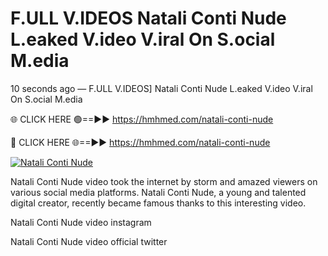 # F.ULL V.IDEOS Natali Conti Nude L.eaked V.ideo V.iral On S.ocial M.edia

10 seconds ago — F.ULL V.IDEOS] Natali Conti Nude L.eaked V.ideo V.iral On S.ocial M.edia

🌐 CLICK HERE 🟢==►► https://hmhmed.com/natali-conti-nude

🔴 CLICK HERE 🌐==►► https://hmhmed.com/natali-conti-nude

[![Natali Conti Nude](https://i.imgur.com/dJHk4Zq.gif)](https://hmhmed.com/natali-conti-nude)

Natali Conti Nude video took the internet by storm and amazed viewers on various social media platforms. Natali Conti Nude, a young and talented digital creator, recently became famous thanks to this interesting video.

Natali Conti Nude video instagram

Natali Conti Nude video official twitter